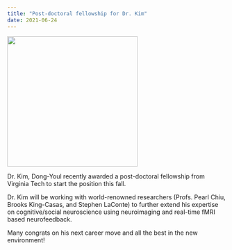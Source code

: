 ```yaml
---
title: "Post-doctoral fellowship for Dr. Kim"
date: 2021-06-24
---
```



<img src='https://bspl.korea.ac.kr/image/bspl/DrKimDY_circle.png' width=300>


Dr. Kim, Dong-Youl recently awarded a post-doctoral fellowship from Virginia Tech to start the position this fall.

Dr. Kim will be working with world-renowned researchers (Profs. Pearl Chiu, Brooks King-Casas, and Stephen LaConte) to further extend his expertise on cognitive/social neuroscience using neuroimaging and real-time fMRI based neurofeedback.  

Many congrats on his next career move and all the best in the new environment! 
